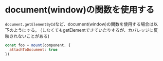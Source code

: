 # document(window)の関数を使用する

`document.getElementById`など、document(window)の関数を使用する場合は以下のようにする。
(しなくてもgetElementできていたりするが、カバレッジに反映されないことがある)
```js
const foo = mount(component, {
  attachToDocument: true
})
```
